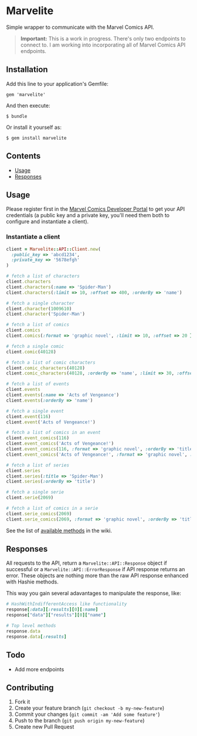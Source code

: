 # Marvelite

Simple wrapper to communicate with the Marvel Comics API.


> **Important:** This is a work in progress. There's only two endpoints to connect to. I am working into incorporating all of Marvel Comics API endpoints.

## Installation

Add this line to your application's Gemfile:

    gem 'marvelite'

And then execute:

    $ bundle

Or install it yourself as:

    $ gem install marvelite

## Contents

* [Usage](#usage)
* [Responses](#responses)


## Usage

Please register first in the [Marvel Comics Developer Portal](http://developer.marvel.com/) to get your API credentials (a public key and a private key, you'll need them both to configure and instantiate a client).

### Instantiate a client

```ruby
client = Marvelite::API::Client.new(
  :public_key => 'abcd1234',
  :private_key => '5678efgh'
)

# fetch a list of characters
client.characters
client.characters(:name => 'Spider-Man')
client.characters(:limit => 10, :offset => 400, :orderBy => 'name')

# fetch a single character
client.character(1009610)
client.character('Spider-Man')

# fetch a list of comics
client.comics
client.comics(:format => 'graphic novel', :limit => 10, :offset => 20 })

# fetch a single comic
client.comic(40128)

# fetch a list of comic characters
client.comic_characters(40128)
client.comic_characters(40128, :orderBy => 'name', :limit => 30, :offset => 20)

# fetch a list of events
client.events
client.events(:name => 'Acts of Vengeance')
client.events(:orderBy => 'name')

# fetch a single event
client.event(116)
client.event('Acts of Vengeance!')

# fetch a list of comics in an event
client.event_comics(116)
client.event_comics('Acts of Vengeance!')
client.event_comics(116, :format => 'graphic novel', :orderBy => 'title', :limit => 10)
client.event_comics('Acts of Vengeance!', :format => 'graphic novel', :orderBy => 'title', :limit => 10)

# fetch a list of series
client.series
client.series(:title => 'Spider-Man')
client.series(:orderBy => 'title')

# fetch a single serie
client.serie(2069)

# fetch a list of comics in a serie
client.serie_comics(2069)
client.serie_comics(2069, :format => 'graphic novel', :orderBy => 'title', :limit => 10)
```

See the list of [available methods](https://github.com/antillas21/marvelite/wiki/Documentation) in the wiki.


## Responses

All requests to the API, return a `Marvelite::API::Response` object if successful or a `Marvelite::API::ErrorResponse` if API response returns an error. These objects are nothing more than the raw API response enhanced with Hashie methods.

This way you gain several adavantages to manipulate the response, like:

```ruby
# HashWithIndifferentAccess like functionality
response[:data][:results][0][:name]
response["data"]["results"][0]["name"]

# Top level methods
response.data
response.data[:results]
```



## Todo

* Add more endpoints


## Contributing

1. Fork it
2. Create your feature branch (`git checkout -b my-new-feature`)
3. Commit your changes (`git commit -am 'Add some feature'`)
4. Push to the branch (`git push origin my-new-feature`)
5. Create new Pull Request
